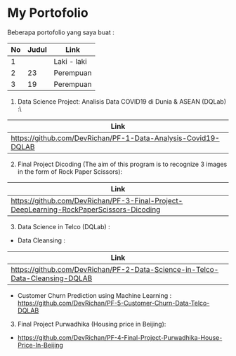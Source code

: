 # My Portofolio


Beberapa portofolio yang saya buat : 

No |  Judul  | Link |
------|--------|---------------|
1|     |  Laki - laki  |
2|   23   |   Perempuan   |
3|   19   |   Perempuan   |

1. Data Science Project: Analisis Data COVID19 di Dunia & ASEAN (DQLab) :\

Link|
-----|
https://github.com/DevRichan/PF-1-Data-Analysis-Covid19-DQLAB|

2. Final Project Dicoding (The aim of this program is to recognize 3 images in the form of Rock Paper Scissors):

Link|
-----|
https://github.com/DevRichan/PF-3-Final-Project-DeepLearning-RockPaperScissors-Dicoding|

3. Data Science in Telco (DQLab) :
- Data Cleansing : 

Link|
-----|
https://github.com/DevRichan/PF-2-Data-Science-in-Telco-Data-Cleansing-DQLAB|
- Customer Churn Prediction using Machine Learning : https://github.com/DevRichan/PF-5-Customer-Churn-Data-Telco-DQLAB

3. Final Project Purwadhika (Housing price in Beijing):
- https://github.com/DevRichan/PF-4-Final-Project-Purwadhika-House-Price-In-Beijing
